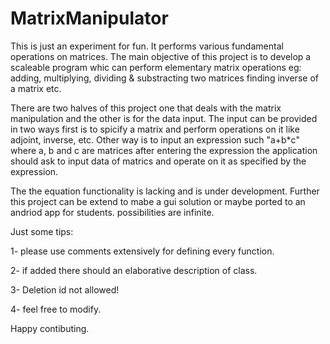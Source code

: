 # MatrixManipulator

This is just an experiment for fun. It performs various fundamental operations on matrices. The main objective of this project is to
develop a scaleable program whic can perform elementary matrix operations eg: adding, multiplying, dividing & substracting two matrices
finding inverse of a matrix etc.

There are two halves of this project one that deals with the matrix manipulation and the other is for the data input. The input can be provided
in two ways first is to spicify a matrix and perform operations on it like adjoint, inverse, etc. Other way is to input an expression such
"a+b*c" where a, b and c are matrices after entering the expression the application should ask to input data of matrics and operate on it 
as specified by the expression.

The the equation functionality is lacking and is under development. Further this project can be extend to mabe a gui solution or maybe ported 
to an andriod app for students. possibilities are infinite.

Just some tips:

1- please use comments extensively for defining every function.

2- if added there should an elaborative description of class.

3- Deletion id not allowed!

4- feel free to modify.

Happy contibuting.
